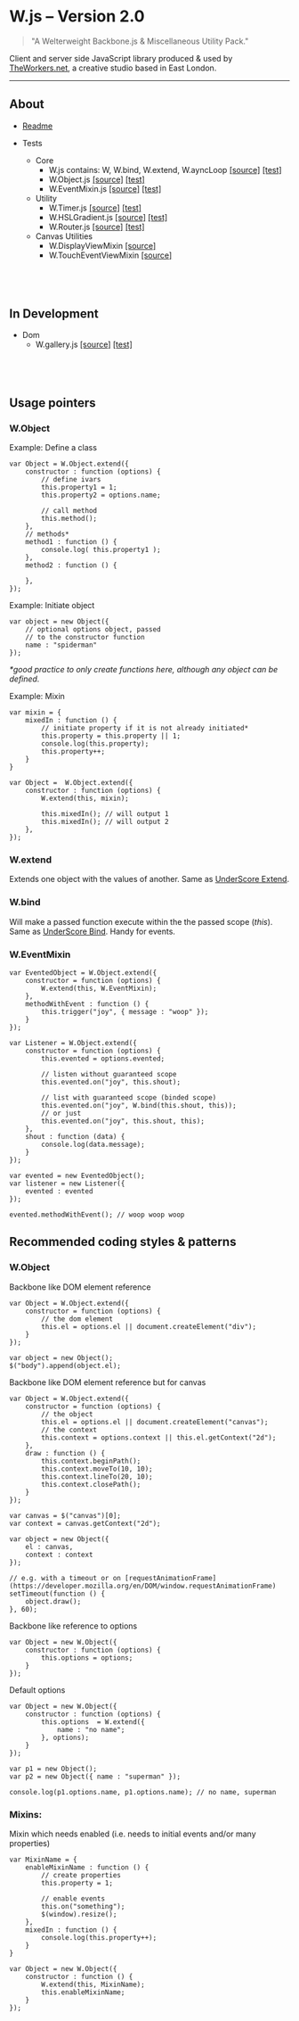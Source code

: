 # W.js – Version 2.0

> "A Welterweight Backbone.js & Miscellaneous Utility Pack."

Client and server side JavaScript library produced & used by [TheWorkers.net](http://theworkers.net/), a creative studio based in East London.

---------------
## About

* [Readme](https://github.com/theworkers/w.js)

* Tests
	* Core
		* W.js contains: W, W.bind, W.extend, W.ayncLoop [[source]](W.js) [[test]](tests/W.test.html) 
		* W.Object.js [[source]](W.Object.js) [[test]](tests/W.Object.test.html)
		* W.EventMixin.js [[source]](W.EventMixin.js) [[test]](tests/W.EventMixin.test.html)
	* Utility
		* W.Timer.js [[source]](W.Timer.js) [[test]](tests/W.Timer.test.html)
		* W.HSLGradient.js [[source]](W.HSLGradient.js) [[test]](tests/W.Timer.test.html)
		* W.Router.js [[source]](W.Router.js) [[test]](tests/W.Router.test.html)
	* Canvas Utilities
		* W.DisplayViewMixin [[source]](W.DisplayViewMixin.js)
		* W.TouchEventViewMixin [[source]](W.TouchEventViewMixin.js)

&nbsp;
---------------
## In Development
	

* Dom
	* W.gallery.js [[source]](W.gallery.js) [[test]](tests/W.Gallery.test.html)


&nbsp;
---------------
## Usage pointers

### W.Object

Example: Define a class

    var Object = W.Object.extend({
    	constructor : function (options) {
    		// define ivars
    		this.property1 = 1;
    		this.property2 = options.name;

    		// call method
    		this.method();
    	},
    	// methods*
    	method1 : function () { 
    		console.log( this.property1 );
    	},
    	method2 : function () { 

    	},
    });

Example: Initiate object

	var object = new Object({ 
		// optional options object, passed 
		// to the constructor function
		name : "spiderman" 
	});


_*good practice to only create functions here, although any object can be defined._

Example: Mixin

	var mixin = {
		mixedIn : function () {
			// initiate property if it is not already initiated*
			this.property = this.property || 1;
			console.log(this.property);
			this.property++;
		}
	}

	var Object =  W.Object.extend({
    	constructor : function (options) {
    		W.extend(this, mixin);

    		this.mixedIn(); // will output 1
    		this.mixedIn(); // will output 2
    	},
    });

### W.extend

Extends one object with the values of another. Same as [UnderScore Extend](http://documentcloud.github.com/underscore/#extend).

### W.bind

Will make a passed function execute within the the passed scope (_this_). Same as [UnderScore Bind](http://documentcloud.github.com/underscore/#extend). Handy for events.

### W.EventMixin

    var EventedObject = W.Object.extend({
    	constructor = function (options) {
    		W.extend(this, W.EventMixin);
    	},
    	methodWithEvent : function () {
    		this.trigger("joy", { message : "woop" });
    	}
    });

    var Listener = W.Object.extend({
    	constructor = function (options) {
    		this.evented = options.evented;

    		// listen without guaranteed scope
    		this.evented.on("joy", this.shout);

    		// list with guaranteed scope (binded scope)
    		this.evented.on("joy", W.bind(this.shout, this));
    		// or just
    		this.evented.on("joy", this.shout, this);
    	},
    	shout : function (data) {
    		console.log(data.message);
    	}
    });

    var evented = new EventedObject();
    var listener = new Listener({
    	evented : evented
    });

    evented.methodWithEvent(); // woop woop woop

## Recommended coding styles & patterns

### W.Object

Backbone like DOM element reference

	var Object = W.Object.extend({
		constructor = function (options) {
			// the dom element
			this.el = options.el || document.createElement("div");
		}
	});

	var object = new Object();
	$("body").append(object.el);

Backbone like DOM element reference but for canvas

	var Object = W.Object.extend({
		constructor = function (options) {
			// the object
			this.el = options.el || document.createElement("canvas");
			// the context
			this.context = options.context || this.el.getContext("2d");
		},
		draw : function () {
			this.context.beginPath();
			this.context.moveTo(10, 10);
			this.context.lineTo(20, 10); 
			this.context.closePath();
		}
	});

	var canvas = $("canvas")[0];
	var context = canvas.getContext("2d");

	var object = new Object({
		el : canvas,
		context : context
	});

	// e.g. with a timeout or on [requestAnimationFrame](https://developer.mozilla.org/en/DOM/window.requestAnimationFrame)
	setTimeout(function () {
		object.draw();
	}, 60);
	
Backbone like reference to options

    var Object = new W.Object({
    	constructor : function (options) {
    		this.options = options;
    	}
    });

Default options

    var Object = new W.Object({
    	constructor : function (options) {
    		this.options  = W.extend({
    			name : "no name";
    		}, options);
    	}
    });

    var p1 = new Object();
    var p2 = new Object({ name : "superman" });

    console.log(p1.options.name, p1.options.name); // no name, superman

### Mixins: 

Mixin which needs enabled (i.e. needs to initial events and/or many properties)

	var MixinName = {
		enableMixinName : function () {
			// create properties
			this.property = 1;

			// enable events
			this.on("something");
			$(window).resize();
		},
		mixedIn : function () { 
			console.log(this.property++);
		}
	}

	var Object = new W.Object({
		constructor : function () {
			W.extend(this, MixinName);
			this.enableMixinName;
		}
	});